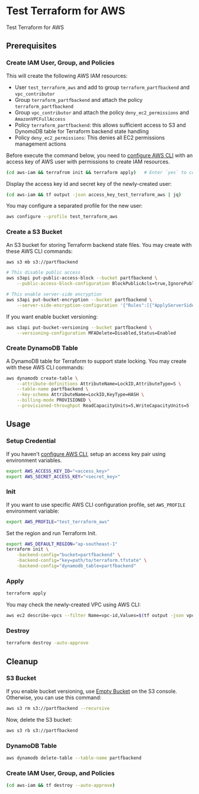# Test Terraform for AWS

Test Terraform for AWS

## Prerequisites

### Create IAM User, Group, and Policies

This will create the following AWS IAM resources:

- User `test_terraform_aws` and add to group `terraform_partfbackend` and `vpc_contributor`
- Group `terraform_partfbackend` and attach the policy `terraform_partfbackend`
- Group `vpc_contributor` and attach the policy `deny_ec2_permissions` and `AmazonVPCFullAccess`
- Policy `terraform_partfbackend`: this allows sufficient access to S3 and DynomoDB table for Terraform backend state handling
- Policy `deny_ec2_permissions`: This denies all EC2 permissions management actions

Before execute the command below, you need to [configure AWS CLI](https://docs.aws.amazon.com/cli/latest/userguide/cli-configure-quickstart.html#cli-configure-quickstart-config) with an access key of AWS user with permissions to create IAM resources.

```sh
(cd aws-iam && terrafrom init && terraform apply)   # Enter `yes` to confirm
```

Display the access key id and secret key of the newly-created user:

```sh
(cd aws-iam && tf output -json access_key_test_terraform_aws | jq)
```

You may configure a separated profile for the new user:

```sh
aws configure --profile test_terraform_aws
```

### Create a S3 Bucket

An S3 bucket for storing Terraform backend state files. You may create with these AWS CLI commands:

```sh
aws s3 mb s3://partfbackend

# This disable public access
aws s3api put-public-access-block --bucket partfbackend \
    --public-access-block-configuration BlockPublicAcls=true,IgnorePublicAcls=true,BlockPublicPolicy=true,RestrictPublicBuckets=true

# This enable server-side encryption
aws s3api put-bucket-encryption --bucket partfbackend \
    --server-side-encryption-configuration '{"Rules":[{"ApplyServerSideEncryptionByDefault":{"SSEAlgorithm":"AES256"},"BucketKeyEnabled":true}]}'
```

If you want enable bucket versioning:

```sh
aws s3api put-bucket-versioning --bucket partfbackend \
    --versioning-configuration MFADelete=Disabled,Status=Enabled
```

### Create DynamoDB Table

A DynamoDB table for Terraform to support state locking. You may create with these AWS CLI commands:

```sh
aws dynamodb create-table \
    --attribute-definitions AttributeName=LockID,AttributeType=S \
    --table-name partfbackend \
    --key-schema AttributeName=LockID,KeyType=HASH \
    --billing-mode PROVISIONED \
    --provisioned-throughput ReadCapacityUnits=5,WriteCapacityUnits=5
```

## Usage

### Setup Credential

If you haven't [configure AWS CLI](https://docs.aws.amazon.com/cli/latest/userguide/cli-configure-quickstart.html), setup an access key pair using environment variables.

```sh
export AWS_ACCESS_KEY_ID="<access_key>"
export AWS_SECRET_ACCESS_KEY="<secret_key>"
```

### Init

If you want to use specific AWS CLI configuration profile, set `AWS_PROFILE` environment variable:

```sh
export AWS_PROFILE="test_terraform_aws"
```

Set the region and run Terraform Init.

```sh
export AWS_DEFAULT_REGION="ap-southeast-1"
terraform init \
    -backend-config="bucket=partfbackend" \
    -backend-config="key=path/to/terraform.tfstate" \
    -backend-config="dynamodb_table=partfbackend"
```

### Apply

```sh
terraform apply
```

You may check the newly-created VPC using AWS CLI:

```sh
aws ec2 describe-vpcs --filter Name=vpc-id,Values=$(tf output -json vpc | jq -r ".id")
```

### Destroy

```sh
terraform destroy -auto-approve
```

## Cleanup

### S3 Bucket

If you enable bucket versioning, use [Empty Bucket](https://docs.aws.amazon.com/AmazonS3/latest/userguide/empty-bucket.html) on the S3 console. Otherwise, you can use this command:

```sh
aws s3 rm s3://partfbackend --recursive
```

Now, delete the S3 bucket:

```sh
aws s3 rb s3://partfbackend
```

### DynamoDB Table

```sh
aws dynamodb delete-table --table-name partfbackend
```

### Create IAM User, Group, and Policies

```sh
(cd aws-iam && tf destroy --auto-approve)
```
